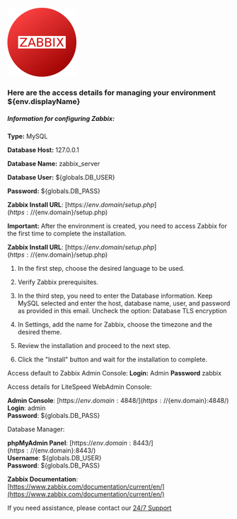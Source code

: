 ![Zabbix](https://raw.githubusercontent.com/jeversonmiotti/Jelastic-Zabbix-Server/master/images/zabbix.png)
  
### Here are the access details for managing your environment ${env.displayName}
  
##### Information for configuring Zabbix:

**Type:** MySQL

**Database Host:** 127.0.0.1

**Database Name:** zabbix_server

**Database User:** ${globals.DB_USER}

**Password:** ${globals.DB_PASS}

**Zabbix Install URL**: [https://${env.domain}/setup.php](https://${env.domain}/setup.php)

**Important:** After the environment is created, you need to access Zabbix for the first time to complete the installation.

**Zabbix Install URL**: [https://${env.domain}/setup.php](https://${env.domain}/setup.php)

1. In the first step, choose the desired language to be used.

2. Verify Zabbix prerequisites.

3. In the third step, you need to enter the Database information. Keep MySQL selected and enter the host, database name, user, and password as provided in this email. Uncheck the option: Database TLS encryption

4. In Settings, add the name for Zabbix, choose the timezone and the desired theme.

5. Review the installation and proceed to the next step.

6. Click the "Install" button and wait for the installation to complete.

Access default to Zabbix Admin Console:
**Login:** Admin
**Password** zabbix

Access details for LiteSpeed WebAdmin Console:

**Admin Console**: [https://${env.domain}:4848/](https://${env.domain}:4848/)  
**Login**: admin  
**Password**: ${globals.DB_PASS}

Database Manager:

**phpMyAdmin Panel**: [https://${env.domain}:8443/](https://${env.domain}:8443/)  
**Username**: ${globals.DB_USER}  
**Password**: ${globals.DB_PASS}

**Zabbix Documentation**: [https://www.zabbix.com/documentation/current/en/](https://www.zabbix.com/documentation/current/en/)

If you need assistance, please contact our [24/7 Support](https://api.whatsapp.com/message/2HGCCPU36CDMA1?autoload=1&app_absent=0)